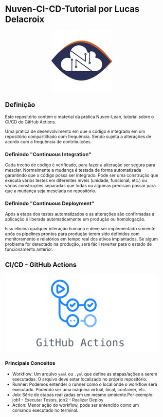 # Nuven-CI-CD-Tutorial por Lucas Delacroix

<div align="center">
    <img src="images/image.png" alt="Descrição da imagem" width="largura_da_imagem"/>
</div>

## Definição

Este repositório contém o material da prática Nuven-Lean, tutorial sobre o CI/CD do GitHub Actions.

Uma prática de desenvolvimento em que o código é integrado em um repositório compartilhado com frequência. Sendo sujeita a alterações de acordo com a frequência de contribuições.

### Definindo "Continuous Integration"
Cada trecho de código é verificado, para fazer a alteração ser segura para mesclar. Normalmente a mudança é testada de forma automatizada garantindo que o código possa ser integrado. Pode ser uma construção que executa vários testes em diferentes níveis (unidade, funcional, etc.) ou várias construções separadas que todas ou algumas precisam passar para que a mudança seja mesclada no repositório.

### Definindo "Continuous Deployment"
Após a etapa dos testes automatizados e as alterações são confirmadas a aplicação é liberada automaticamente em produção ou homologação.

Isso elimina qualquer interação humana e deve ser implementado somente após os pipelines prontos para produção terem sido definidos com monitoramento e relatórios em tempo real dos ativos implantados. Se algum problema for detectado na produção, será fácil reverter para o estado de funcionamento anterior.

## CI/CD - GitHub Actions
<div align="center">
    <img src="images/actionslogo.png" alt="Descrição da imagem" width="largura_da_imagem"/>
</div>

### Principais Conceitos
- Workflow: Um arquivo `yaml` ou `.yml` que define as etapas/ações a serem executadas. O arquivo deve estar localizado no próprio repositório.
- Runner: Podemos entender o runner como o local onde o workflow será executado. Podendo ser uma máquina virtual, local, container, etc.
- Job: Série de etapas realizadas em um mesmo ambiente.Por exemplo: job1 - Executar Testes, job2 - Realizar Deploy
- Action: Menor ação do workflow, pode ser entendido como um comando executado no terminal. 



